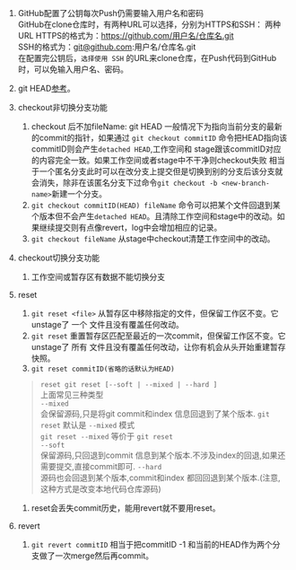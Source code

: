 1. GitHub配置了公钥每次Push仍需要输入用户名和密码  
GitHub在clone仓库时，有两种URL可以选择，分别为HTTPS和SSH：
两种URL
HTTPS的格式为：https://github.com/用户名/仓库名.git  
SSH的格式为：git@github.com:用户名/仓库名.git  
在配置完公钥后，`选择使用 SSH` 的URL来clone仓库，在Push代码到GitHub时，可以免输入用户名、密码。   
1. git HEAD[参考](https://stackoverflow.com/questions/2304087/what-is-head-in-git)。   
1. checkout非切换分支功能   
    1. checkout 后不加fileName:  git HEAD 一般情况下为指向当前分支的最新的commit的指针，如果通过 `git checkout commitID` 命令把HEAD指向该 commitID则会产生`detached HEAD`,工作空间和 stage跟该commitID对应的内容完全一致。如果工作空间或者stage中不干净则checkout失败 相当于一个匿名分支此时可以在改分支上提交但是切换到别的分支后该分支就会消失，除非在该匿名分支下过命令`git checkout -b <new-branch-name>`新建一个分支。   
    1. `git checkout commitID(HEAD) fileName` 命令可以把某个文件回退到某个版本但不会产生`detached HEAD`。且清除工作空间和stage中的改动。如果继续提交则有点像revert，log中会增加相应的记录。   
    1. `git checkout fileName` 从stage中checkout清楚工作空间中的改动。  
1. checkout切换分支功能    
    1. 工作空间或暂存区有数据不能切换分支   
1. reset    
    1. `git reset <file>` 从暂存区中移除指定的文件，但保留工作区不变。它unstage了 一个 文件且没有覆盖任何改动。    
    1. `git reset`  重置暂存区匹配至最近的一次commit，但保留工作区不变。它unstage了 所有 文件且没有覆盖任何改动，让你有机会从头开始重建暂存快照。  
    1. `git reset commitID(省略的话默认为HEAD)` 
    > `reset git reset [--soft | --mixed | --hard ] `     
上面常见三种类型   
`--mixed`  
会保留源码,只是将git commit和index 信息回退到了某个版本.
`git reset` 默认是 `--mixed` 模式   
`git reset --mixed`  等价于  `git reset`   
`--soft`  
保留源码,只回退到commit 信息到某个版本.不涉及index的回退,如果还需要提交,直接commit即可.
`--hard`  
源码也会回退到某个版本,commit和index 都回回退到某个版本.(注意,这种方式是改变本地代码仓库源码)


    1. reset会丢失commit历史，能用revert就不要用reset。   
1. revert   
    1. `git revert commitID` 相当于把commitID -1 和当前的HEAD作为两个分支做了一次merge然后再commit。   

